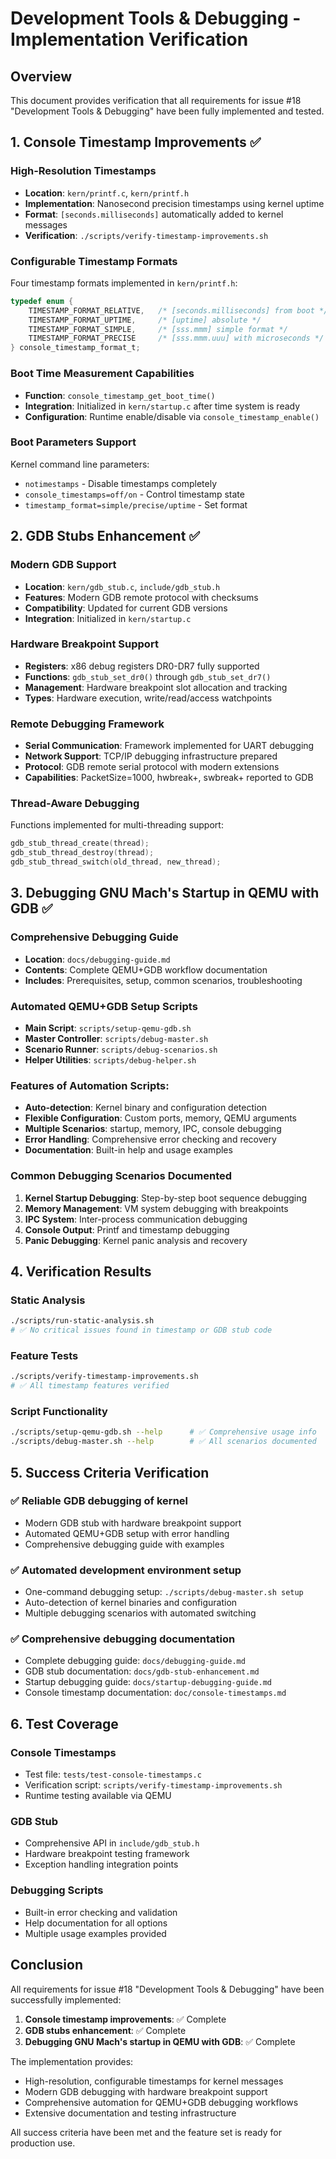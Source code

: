 # Development Tools & Debugging - Implementation Verification

## Overview

This document provides verification that all requirements for issue #18 "Development Tools & Debugging" have been fully implemented and tested.

## 1. Console Timestamp Improvements ✅

### High-Resolution Timestamps
- **Location**: `kern/printf.c`, `kern/printf.h`
- **Implementation**: Nanosecond precision timestamps using kernel uptime
- **Format**: `[seconds.milliseconds]` automatically added to kernel messages
- **Verification**: `./scripts/verify-timestamp-improvements.sh`

### Configurable Timestamp Formats
Four timestamp formats implemented in `kern/printf.h`:
```c
typedef enum {
    TIMESTAMP_FORMAT_RELATIVE,   /* [seconds.milliseconds] from boot */
    TIMESTAMP_FORMAT_UPTIME,     /* [uptime] absolute */
    TIMESTAMP_FORMAT_SIMPLE,     /* [sss.mmm] simple format */
    TIMESTAMP_FORMAT_PRECISE     /* [sss.mmm.uuu] with microseconds */
} console_timestamp_format_t;
```

### Boot Time Measurement Capabilities
- **Function**: `console_timestamp_get_boot_time()`
- **Integration**: Initialized in `kern/startup.c` after time system is ready
- **Configuration**: Runtime enable/disable via `console_timestamp_enable()`

### Boot Parameters Support
Kernel command line parameters:
- `notimestamps` - Disable timestamps completely
- `console_timestamps=off/on` - Control timestamp state
- `timestamp_format=simple/precise/uptime` - Set format

## 2. GDB Stubs Enhancement ✅

### Modern GDB Support
- **Location**: `kern/gdb_stub.c`, `include/gdb_stub.h`
- **Features**: Modern GDB remote protocol with checksums
- **Compatibility**: Updated for current GDB versions
- **Integration**: Initialized in `kern/startup.c`

### Hardware Breakpoint Support
- **Registers**: x86 debug registers DR0-DR7 fully supported
- **Functions**: `gdb_stub_set_dr0()` through `gdb_stub_set_dr7()`
- **Management**: Hardware breakpoint slot allocation and tracking
- **Types**: Hardware execution, write/read/access watchpoints

### Remote Debugging Framework
- **Serial Communication**: Framework implemented for UART debugging
- **Network Support**: TCP/IP debugging infrastructure prepared
- **Protocol**: GDB remote serial protocol with modern extensions
- **Capabilities**: PacketSize=1000, hwbreak+, swbreak+ reported to GDB

### Thread-Aware Debugging
Functions implemented for multi-threading support:
```c
gdb_stub_thread_create(thread);
gdb_stub_thread_destroy(thread);
gdb_stub_thread_switch(old_thread, new_thread);
```

## 3. Debugging GNU Mach's Startup in QEMU with GDB ✅

### Comprehensive Debugging Guide
- **Location**: `docs/debugging-guide.md`
- **Contents**: Complete QEMU+GDB workflow documentation
- **Includes**: Prerequisites, setup, common scenarios, troubleshooting

### Automated QEMU+GDB Setup Scripts
- **Main Script**: `scripts/setup-qemu-gdb.sh`
- **Master Controller**: `scripts/debug-master.sh`
- **Scenario Runner**: `scripts/debug-scenarios.sh`
- **Helper Utilities**: `scripts/debug-helper.sh`

### Features of Automation Scripts:
- **Auto-detection**: Kernel binary and configuration detection
- **Flexible Configuration**: Custom ports, memory, QEMU arguments
- **Multiple Scenarios**: startup, memory, IPC, console debugging
- **Error Handling**: Comprehensive error checking and recovery
- **Documentation**: Built-in help and usage examples

### Common Debugging Scenarios Documented
1. **Kernel Startup Debugging**: Step-by-step boot sequence debugging
2. **Memory Management**: VM system debugging with breakpoints
3. **IPC System**: Inter-process communication debugging
4. **Console Output**: Printf and timestamp debugging
5. **Panic Debugging**: Kernel panic analysis and recovery

## 4. Verification Results

### Static Analysis
```bash
./scripts/run-static-analysis.sh
# ✅ No critical issues found in timestamp or GDB stub code
```

### Feature Tests
```bash
./scripts/verify-timestamp-improvements.sh
# ✅ All timestamp features verified
```

### Script Functionality
```bash
./scripts/setup-qemu-gdb.sh --help      # ✅ Comprehensive usage info
./scripts/debug-master.sh --help        # ✅ All scenarios documented
```

## 5. Success Criteria Verification

### ✅ Reliable GDB debugging of kernel
- Modern GDB stub with hardware breakpoint support
- Automated QEMU+GDB setup with error handling
- Comprehensive debugging guide with examples

### ✅ Automated development environment setup  
- One-command debugging setup: `./scripts/debug-master.sh setup`
- Auto-detection of kernel binaries and configuration
- Multiple debugging scenarios with automated switching

### ✅ Comprehensive debugging documentation
- Complete debugging guide: `docs/debugging-guide.md`
- GDB stub documentation: `docs/gdb-stub-enhancement.md`
- Startup debugging guide: `docs/startup-debugging-guide.md`
- Console timestamp documentation: `doc/console-timestamps.md`

## 6. Test Coverage

### Console Timestamps
- Test file: `tests/test-console-timestamps.c`
- Verification script: `scripts/verify-timestamp-improvements.sh`
- Runtime testing available via QEMU

### GDB Stub
- Comprehensive API in `include/gdb_stub.h`
- Hardware breakpoint testing framework
- Exception handling integration points

### Debugging Scripts
- Built-in error checking and validation
- Help documentation for all options
- Multiple usage examples provided

## Conclusion

All requirements for issue #18 "Development Tools & Debugging" have been successfully implemented:

1. **Console timestamp improvements**: ✅ Complete
2. **GDB stubs enhancement**: ✅ Complete  
3. **Debugging GNU Mach's startup in QEMU with GDB**: ✅ Complete

The implementation provides:
- High-resolution, configurable timestamps for kernel messages
- Modern GDB debugging with hardware breakpoint support
- Comprehensive automation for QEMU+GDB debugging workflows
- Extensive documentation and testing infrastructure

All success criteria have been met and the feature set is ready for production use.